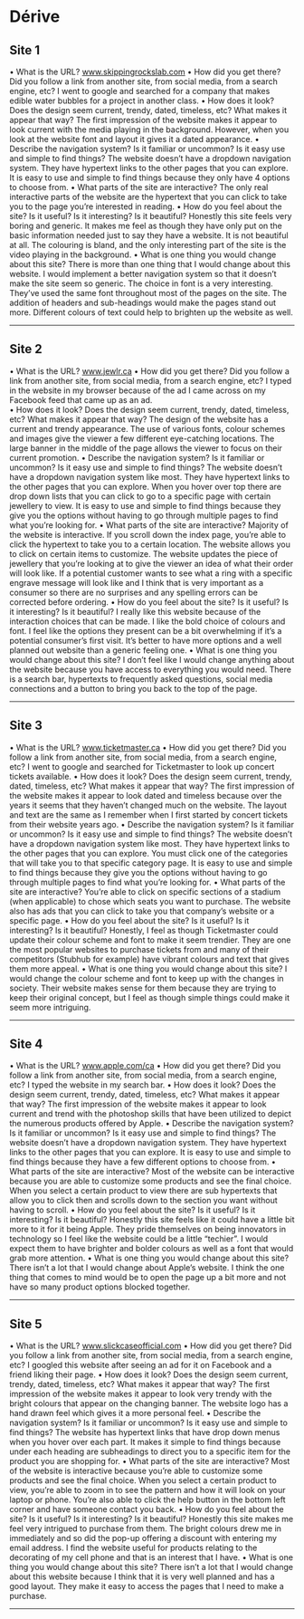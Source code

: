 # Dérive

## Site 1
•	What is the URL? www.skippingrockslab.com
•	How did you get there? Did you follow a link from another site, from social media, from a search engine, etc? I went to google and searched for a company that makes edible water bubbles for a project in another class.
•	How does it look? Does the design seem current, trendy, dated, timeless, etc? What makes it appear that way? The first impression of the website makes it appear to look current with the media playing in the background. However, when you look at the website font and layout it gives it a dated appearance. 
•	Describe the navigation system? Is it familiar or uncommon? Is it easy use and simple to find things? The website doesn’t have a dropdown navigation system. They have hypertext links to the other pages that you can explore. It is easy to use and simple to find things because they only have 4 options to choose from. 
•	What parts of the site are interactive? The only real interactive parts of the website are the hypertext that you can click to take you to the page you’re interested in reading.
•	How do you feel about the site? Is it useful? Is it interesting? Is it beautiful? Honestly this site feels very boring and generic. It makes me feel as though they have only put on the basic information needed just to say they have a website. It is not beautiful at all. The colouring is bland, and the only interesting part of the site is the video playing in the background.
•	What is one thing you would change about this site? There is more than one thing that I would change about this website. I would implement a better navigation system so that it doesn’t make the site seem so generic. The choice in font is a very interesting. They’ve used the same font throughout most of the pages on the site. The addition of headers and sub-headings would make the pages stand out more. Different colours of text could help to brighten up the website as well. 

---
## Site 2
•	What is the URL? www.jewlr.ca
•	How did you get there? Did you follow a link from another site, from social media, from a search engine, etc? I typed in the website in my browser because of the ad I came across on my Facebook feed that came up as an ad.  
•	How does it look? Does the design seem current, trendy, dated, timeless, etc? What makes it appear that way? The design of the website has a current and trendy appearance. The use of various fonts, colour schemes and images give the viewer a few different eye-catching locations. The large banner in the middle of the page allows the viewer to focus on their current promotion.
•	Describe the navigation system? Is it familiar or uncommon? Is it easy use and simple to find things? The website doesn’t have a dropdown navigation system like most. They have hypertext links to the other pages that you can explore. When you hover over top there are drop down lists that you can click to go to a specific page with certain jewellery to view. It is easy to use and simple to find things because they give you the options without having to go through multiple pages to find what you’re looking for. 
•	What parts of the site are interactive? Majority of the website is interactive. If you scroll down the index page, you’re able to click the hypertext to take you to a certain location. The website allows you to click on certain items to customize. The website updates the piece of jewellery that you’re looking at to give the viewer an idea of what their order will look like. If a potential customer wants to see what a ring with a specific engrave message will look like and I think that is very important as a consumer so there are no surprises and any spelling errors can be corrected before ordering.
•	How do you feel about the site? Is it useful? Is it interesting? Is it beautiful? I really like this website because of the interaction choices that can be made. I like the bold choice of colours and font. I feel like the options they present can be a bit overwhelming if it’s a potential consumer’s first visit. It’s better to have more options and a well planned out website than a generic feeling one.
•	What is one thing you would change about this site? I don’t feel like I would change anything about the website because you have access to everything you would need. There is a search bar, hypertexts to frequently asked questions, social media connections and a button to bring you back to the top of the page.

---
## Site 3
•	What is the URL? www.ticketmaster.ca
•	How did you get there? Did you follow a link from another site, from social media, from a search engine, etc? I went to google and searched for Ticketmaster to look up concert tickets available.
•	How does it look? Does the design seem current, trendy, dated, timeless, etc? What makes it appear that way? The first impression of the website makes it appear to look dated and timeless because over the years it seems that they haven’t changed much on the website. The layout and text are the same as I remember when I first started by concert tickets from their website years ago. 
•	Describe the navigation system? Is it familiar or uncommon? Is it easy use and simple to find things? The website doesn’t have a dropdown navigation system like most. They have hypertext links to the other pages that you can explore. You must click one of the categories that will take you to that specific category page. It is easy to use and simple to find things because they give you the options without having to go through multiple pages to find what you’re looking for.
•	What parts of the site are interactive? You’re able to click on specific sections of a stadium (when applicable) to chose which seats you want to purchase. The website also has ads that you can click to take you that company’s website or a specific page. 
•	How do you feel about the site? Is it useful? Is it interesting? Is it beautiful? Honestly, I feel as though Ticketmaster could update their colour scheme and font to make it seem trendier. They are one the most popular websites to purchase tickets from and many of their competitors (Stubhub for example) have vibrant colours and text that gives them more appeal.
•	What is one thing you would change about this site? I would change the colour scheme and font to keep up with the changes in society. Their website makes sense for them because they are trying to keep their original concept, but I feel as though simple things could make it seem more intriguing.

---
## Site 4
•	What is the URL? www.apple.com/ca
•	How did you get there? Did you follow a link from another site, from social media, from a search engine, etc? I typed the website in my search bar. 
•	How does it look? Does the design seem current, trendy, dated, timeless, etc? What makes it appear that way? The first impression of the website makes it appear to look current and trend with the photoshop skills that have been utilized to depict the numerous products offered by Apple. 
•	Describe the navigation system? Is it familiar or uncommon? Is it easy use and simple to find things? The website doesn’t have a dropdown navigation system. They have hypertext links to the other pages that you can explore. It is easy to use and simple to find things because they have a few different options to choose from. 
•	What parts of the site are interactive? Most of the website can be interactive because you are able to customize some products and see the final choice. When you select a certain product to view there are sub hypertexts that allow you to click then and scrolls down to the section you want without having to scroll.
•	How do you feel about the site? Is it useful? Is it interesting? Is it beautiful? Honestly this site feels like it could have a little bit more to it for it being Apple. They pride themselves on being innovators in technology so I feel like the website could be a little “techier”. I would expect them to have brighter and bolder colours as well as a font that would grab more attention.
•	What is one thing you would change about this site? There isn’t a lot that I would change about Apple’s website. I think the one thing that comes to mind would be to open the page up a bit more and not have so many product options blocked together.

---
## Site 5
•	What is the URL? www.slickcaseofficial.com
•	How did you get there? Did you follow a link from another site, from social media, from a search engine, etc? I googled this website after seeing an ad for it on Facebook and a friend liking their page.
•	How does it look? Does the design seem current, trendy, dated, timeless, etc? What makes it appear that way? The first impression of the website makes it appear to look very trendy with the bright colours that appear on the changing banner. The website logo has a hand drawn feel which gives it a more personal feel. 
•	Describe the navigation system? Is it familiar or uncommon? Is it easy use and simple to find things? The website has hypertext links that have drop down menus when you hover over each part. It makes it simple to find things because under each heading are subheadings to direct you to a specific item for the product you are shopping for. 
•	What parts of the site are interactive? Most of the website is interactive because you’re able to customize some products and see the final choice. When you select a certain product to view, you’re able to zoom in to see the pattern and how it will look on your laptop or phone. You’re also able to click the help button in the bottom left corner and have someone contact you back.
•	How do you feel about the site? Is it useful? Is it interesting? Is it beautiful? Honestly this site makes me feel very intrigued to purchase from them. The bright colours drew me in immediately and so did the pop-up offering a discount with entering my email address. I find the website useful for products relating to the decorating of my cell phone and that is an interest that I have.
•	What is one thing you would change about this site? There isn’t a lot that I would change about this website because I think that it is very well planned and has a good layout. They make it easy to access the pages that I need to make a purchase.




---
